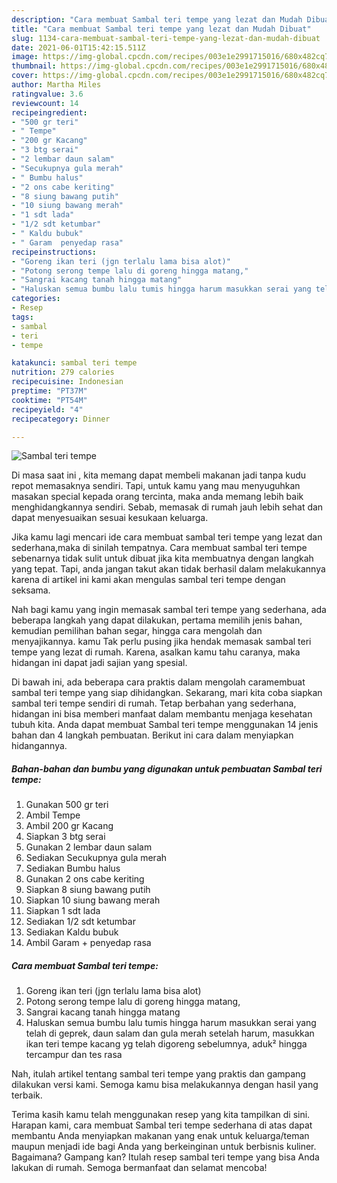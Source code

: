 ```yaml
---
description: "Cara membuat Sambal teri tempe yang lezat dan Mudah Dibuat"
title: "Cara membuat Sambal teri tempe yang lezat dan Mudah Dibuat"
slug: 1134-cara-membuat-sambal-teri-tempe-yang-lezat-dan-mudah-dibuat
date: 2021-06-01T15:42:15.511Z
image: https://img-global.cpcdn.com/recipes/003e1e2991715016/680x482cq70/sambal-teri-tempe-foto-resep-utama.jpg
thumbnail: https://img-global.cpcdn.com/recipes/003e1e2991715016/680x482cq70/sambal-teri-tempe-foto-resep-utama.jpg
cover: https://img-global.cpcdn.com/recipes/003e1e2991715016/680x482cq70/sambal-teri-tempe-foto-resep-utama.jpg
author: Martha Miles
ratingvalue: 3.6
reviewcount: 14
recipeingredient:
- "500 gr teri"
- " Tempe"
- "200 gr Kacang"
- "3 btg serai"
- "2 lembar daun salam"
- "Secukupnya gula merah"
- " Bumbu halus"
- "2 ons cabe keriting"
- "8 siung bawang putih"
- "10 siung bawang merah"
- "1 sdt lada"
- "1/2 sdt ketumbar"
- " Kaldu bubuk"
- " Garam  penyedap rasa"
recipeinstructions:
- "Goreng ikan teri (jgn terlalu lama bisa alot)"
- "Potong serong tempe lalu di goreng hingga matang,"
- "Sangrai kacang tanah hingga matang"
- "Haluskan semua bumbu lalu tumis hingga harum masukkan serai yang telah di geprek, daun salam dan gula merah setelah harum, masukkan ikan teri tempe kacang yg telah digoreng sebelumnya, aduk² hingga tercampur dan tes rasa"
categories:
- Resep
tags:
- sambal
- teri
- tempe

katakunci: sambal teri tempe 
nutrition: 279 calories
recipecuisine: Indonesian
preptime: "PT37M"
cooktime: "PT54M"
recipeyield: "4"
recipecategory: Dinner

---
```



![Sambal teri tempe](https://img-global.cpcdn.com/recipes/003e1e2991715016/680x482cq70/sambal-teri-tempe-foto-resep-utama.jpg)

Di masa  saat ini , kita memang dapat membeli makanan jadi tanpa kudu repot memasaknya sendiri. Tapi, untuk kamu yang mau menyuguhkan masakan special kepada orang tercinta, maka anda memang lebih baik menghidangkannya sendiri. Sebab, memasak di rumah jauh lebih sehat dan dapat menyesuaikan sesuai kesukaan keluarga.

Jika kamu lagi mencari ide cara membuat sambal teri tempe yang lezat dan sederhana,maka di sinilah tempatnya. Cara membuat sambal teri tempe  sebenarnya tidak sulit untuk dibuat jika kita membuatnya dengan langkah yang tepat. Tapi, anda jangan takut akan tidak berhasil dalam melakukannya 
karena di artikel ini kami akan mengulas sambal teri tempe dengan seksama.  



Nah bagi kamu yang ingin memasak sambal teri tempe yang sederhana, ada beberapa langkah yang dapat dilakukan, pertama memilih jenis bahan, kemudian pemilihan bahan segar, hingga cara mengolah dan menyajikannya. kamu Tak perlu pusing jika hendak memasak sambal teri tempe yang lezat di rumah. Karena, asalkan kamu  tahu caranya, maka hidangan ini dapat jadi sajian yang spesial.

Di bawah ini, ada beberapa cara praktis  dalam mengolah caramembuat sambal teri tempe yang siap dihidangkan. Sekarang, mari kita coba siapkan sambal teri tempe sendiri di rumah. Tetap berbahan yang sederhana, hidangan ini bisa memberi manfaat dalam membantu menjaga kesehatan tubuh kita. Anda dapat membuat Sambal teri tempe menggunakan 14 jenis bahan dan 4 langkah pembuatan. Berikut ini cara dalam menyiapkan hidangannya.

<!--inarticleads1-->

##### Bahan-bahan dan bumbu yang digunakan untuk pembuatan Sambal teri tempe:

1. Gunakan 500 gr teri
1. Ambil  Tempe
1. Ambil 200 gr Kacang
1. Siapkan 3 btg serai
1. Gunakan 2 lembar daun salam
1. Sediakan Secukupnya gula merah
1. Sediakan  Bumbu halus
1. Gunakan 2 ons cabe keriting
1. Siapkan 8 siung bawang putih
1. Siapkan 10 siung bawang merah
1. Siapkan 1 sdt lada
1. Sediakan 1/2 sdt ketumbar
1. Sediakan  Kaldu bubuk
1. Ambil  Garam + penyedap rasa




<!--inarticleads2-->

##### Cara membuat Sambal teri tempe:

1. Goreng ikan teri (jgn terlalu lama bisa alot)
1. Potong serong tempe lalu di goreng hingga matang,
1. Sangrai kacang tanah hingga matang
1. Haluskan semua bumbu lalu tumis hingga harum masukkan serai yang telah di geprek, daun salam dan gula merah setelah harum, masukkan ikan teri tempe kacang yg telah digoreng sebelumnya, aduk² hingga tercampur dan tes rasa




Nah, itulah artikel tentang  sambal teri tempe  yang praktis dan gampang dilakukan versi kami. Semoga kamu bisa melakukannya dengan hasil yang terbaik. 

Terima kasih kamu telah menggunakan resep yang kita tampilkan di sini. Harapan kami, cara membuat  Sambal teri tempe sederhana di atas dapat membantu Anda menyiapkan makanan yang enak untuk keluarga/teman maupun menjadi ide bagi Anda yang berkeinginan untuk berbisnis kuliner. Bagaimana? Gampang kan? Itulah resep sambal teri tempe yang bisa Anda lakukan di rumah. Semoga bermanfaat dan selamat mencoba!

